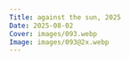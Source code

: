 ```yaml
---
Title: against the sun, 2025
Date: 2025-08-02
Cover: images/093.webp
Image: images/093@2x.webp
---
```

